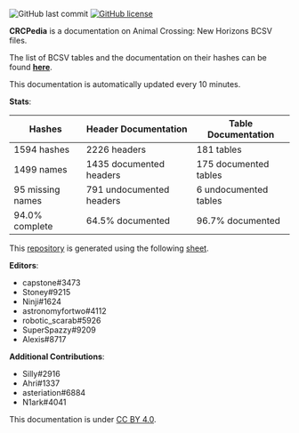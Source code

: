 ![GitHub last commit](https://img.shields.io/github/last-commit/alexislours/crcpedia) [![GitHub license](https://img.shields.io/github/license/alexislours/crcpedia)](https://github.com/alexislours/crcpedia/blob/master/LICENSE)

**CRCPedia** is a documentation on Animal Crossing: New Horizons BCSV files.

The list of BCSV tables and the documentation on their hashes can be found [**here**](tables.md).

This documentation is automatically updated every 10 minutes.

**Stats**:

| Hashes | Header Documentation | Table Documentation |
| --- | --- | --- |
| 1594 hashes | 2226 headers | 181 tables |
| 1499 names | 1435 documented headers | 175 documented tables |
| 95 missing names | 791 undocumented headers | 6 undocumented tables |
| 94.0% complete | 64.5% documented | 96.7% documented |

This [repository](https://github.com/alexislours/crcpedia) is generated using the following [sheet](https://docs.google.com/spreadsheets/d/13JwdQs7uvg4gMqll0OpoaiQUlWV2lO9iSbPlymMSNSQ).

**Editors**:

- capstone#3473
- Stoney#9215
- Ninji#1624
- astronomyfortwo#4112
- robotic_scarab#5926
- SuperSpazzy#9209
- Alexis#8717

**Additional Contributions**:
- Silly#2916
- Ahri#1337
- asteriation#6884
- N1ark#4041

This documentation is under [CC BY 4.0](LICENSE).

